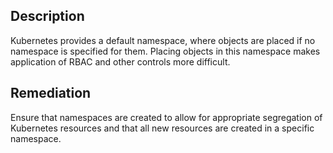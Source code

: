 ## Description

Kubernetes provides a default namespace, where objects are placed if no namespace is
specified for them. Placing objects in this namespace makes application of RBAC and other
controls more difficult.

## Remediation

Ensure that namespaces are created to allow for appropriate segregation of Kubernetes
resources and that all new resources are created in a specific namespace.